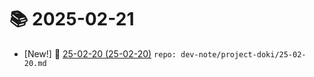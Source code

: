 # 📚 2025-02-21
- [New!] 📗 [25-02-20 (25-02-20)](https://til.qriosity.dev/dev-note/project-doki/25-02-20) `repo: dev-note/project-doki/25-02-20.md`
